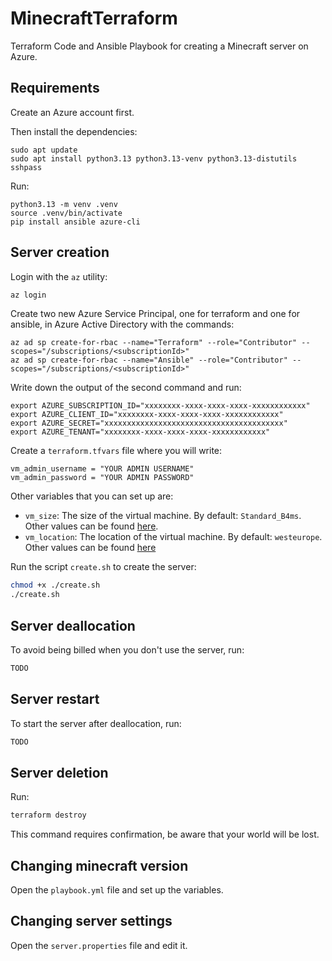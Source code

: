 # MinecraftTerraform
Terraform Code and Ansible Playbook for creating a Minecraft server on Azure.

## Requirements

Create an Azure account first.

Then install the dependencies:

```
sudo apt update
sudo apt install python3.13 python3.13-venv python3.13-distutils sshpass
```

Run:

```
python3.13 -m venv .venv
source .venv/bin/activate
pip install ansible azure-cli
```

## Server creation

Login with the `az` utility:

``` bash
az login
```

Create two new Azure Service Principal, one for terraform and one for ansible, in Azure Active Directory with the commands:

```
az ad sp create-for-rbac --name="Terraform" --role="Contributor" --scopes="/subscriptions/<subscriptionId>"
az ad sp create-for-rbac --name="Ansible" --role="Contributor" --scopes="/subscriptions/<subscriptionId>"
```

Write down the output of the second command and run:

```
export AZURE_SUBSCRIPTION_ID="xxxxxxxx-xxxx-xxxx-xxxx-xxxxxxxxxxxx"
export AZURE_CLIENT_ID="xxxxxxxx-xxxx-xxxx-xxxx-xxxxxxxxxxxx"
export AZURE_SECRET="xxxxxxxxxxxxxxxxxxxxxxxxxxxxxxxxxxxxxxxx"
export AZURE_TENANT="xxxxxxxx-xxxx-xxxx-xxxx-xxxxxxxxxxxx"
```

Create a `terraform.tfvars` file where you will write:

```
vm_admin_username = "YOUR ADMIN USERNAME"
vm_admin_password = "YOUR ADMIN PASSWORD"
```

Other variables that you can set up are:
- `vm_size`: The size of the virtual machine. By default: `Standard_B4ms`. Other values can be found [here](https://learn.microsoft.com/en-us/azure/virtual-machines/linux/compute-benchmark-scores).
- `vm_location`: The location of the virtual machine. By default: `westeurope`. Other values can be found [here](https://learn.microsoft.com/en-us/azure/reliability/regions-list)

Run the script `create.sh` to create the server:

``` bash
chmod +x ./create.sh
./create.sh
```

## Server deallocation

To avoid being billed when you don't use the server, run:

``` bash
TODO
```

## Server restart

To start the server after deallocation, run:

``` bash
TODO
```

## Server deletion

Run:

``` bash
terraform destroy
```

This command requires confirmation, be aware that your world will be lost.

## Changing minecraft version

Open the `playbook.yml` file and set up the variables.

## Changing server settings

Open the `server.properties` file and edit it.